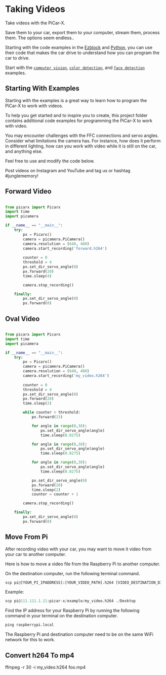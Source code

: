 # Taking Videos

Take videos with the PiCar-X. 

Save them to your car, export them to your computer, stream them, process them. The options seem endless..

Starting with the code examples in the [Ezblock](https://docs.sunfounder.com/projects/picar-x/en/latest/ezblock/play_with_ezblock.html) and [Python](https://docs.sunfounder.com/projects/picar-x/en/latest/python/play_with_python.html), you can use their code that makes the car drive to understand how you can program the car to drive.

Start with the [`computer vision`](https://docs.sunfounder.com/projects/picar-x/en/latest/python/python_view_pic.html), [`color detection`](https://docs.sunfounder.com/projects/picar-x/en/latest/python/python_color_detection.html), and [`face detection`](https://docs.sunfounder.com/projects/picar-x/en/latest/python/python_face_detection.html) examples.

## Starting With Examples

Starting with the examples is a great way to learn how to program the PiCar-X to work with videos.

To help you get started and to inspire you to create, this project folder contains additional code examples for programming the PiCar-X to work with video.

You may encounter challenges with the FFC connections and servo angles. Consider what limitations the camera has. For instance, how does it perform in different lighting, how can you work with video while it is still on the car, and anything else. 

Feel free to use and modify the code below.

Post videos on Instagram and YouTube and tag us or hashtag #junglememory!

## Forward Video

```python

from picarx import Picarx
import time
import picamera

if __name__ == "__main__":
    try:
        px = Picarx()
        camera = picamera.PiCamera()
        camera.resolution = (640, 480)
        camera.start_recording('forward.h264')
        
        counter = 0
        threshold = 4
        px.set_dir_servo_angle(0)
        px.forward(20)
        time.sleep(4)

        camera.stop_recording()

    finally:
        px.set_dir_servo_angle(0)
        px.forward(0)

```

## Oval Video

```python

from picarx import Picarx
import time
import picamera

if __name__ == "__main__":
    try:
        px = Picarx()
        camera = picamera.PiCamera()
        camera.resolution = (640, 480)
        camera.start_recording('my_video.h264')
        
        counter = 0
        threshold = 4
        px.set_dir_servo_angle(0)
        px.forward(20)
        time.sleep(2)

        while counter < threshold:
            px.forward(23)

            for angle in range(0,38):
                px.set_dir_servo_angle(angle)
                time.sleep(0.0275)

            for angle in range(0,38):
                px.set_dir_servo_angle(angle)
                time.sleep(0.0275)

            for angle in range(0,38):
                px.set_dir_servo_angle(angle)
                time.sleep(0.0275)

            px.set_dir_servo_angle(0)
            px.forward(20)
            time.sleep(2)
            counter = counter + 1

        camera.stop_recording()

    finally:
        px.set_dir_servo_angle(0)
        px.forward(0)
```

## Move From Pi

After recording video with your car, you may want to move it video from your car to another computer. 

Here is how to move a video file from the Raspberry Pi to another computer.

On the destination computer, run the following terminal command.

```python
scp pi@[YOUR_PI_IPADDRESS]:[YOUR_VIDEO_PATH].h264 [VIDEO_DESTINATION_DIR_PATH]
```

Example:

```python
scp pi@111.111.1.11:picar-x/example/my_video.h264 ./Desktop
```

Find the IP address for your Raspberry Pi by running the following command in your terminal on the destination computer.

```python
ping raspberrypi.local
```

The Raspberry Pi and destination computer need to be on the same WiFi network for this to work.

## Convert h264 To mp4
ffmpeg -r 30 -i my_video.h264 foo.mp4
